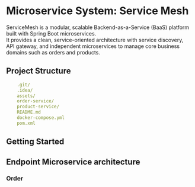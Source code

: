 # Microservice System: Service Mesh

ServiceMesh is a modular, scalable Backend-as-a-Service (BaaS) platform built with Spring Boot microservices.  
It provides a clean, service-oriented architecture with service discovery, API gateway, and independent microservices to manage core business domains such as orders and products.



## Project Structure



```yaml
    .git/
    .idea/
    assets/
    order-service/
    product-service/
    README.md
    docker-compose.yml
    pom.xml
```


## Getting Started 






## Endpoint Microservice architecture  

### Order 





